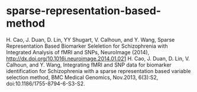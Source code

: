 # sparse-representation-based-method
H. Cao, J. Duan, D. Lin, YY Shugart, V. Calhoun, and Y. Wang, Sparse Representation Based Biomarker Seleletion for Schizophrenia with Integrated Analysis of fMRI and SNPs, NeuroImage (2014), http://dx.doi.org/10.1016j.neuroimage.2014.01.021  H. Cao, J. Duan, D. Lin, V. Calhoun, and Y. Wang, Integrating fMRI and SNP data for biomarker identification for Schizophrenia with a sparse representation based variable selection method, BMC Medical Genomics, Nov.2013, 6(3):S2, doi:10.1186/1755-8794-6-S3-S2.
